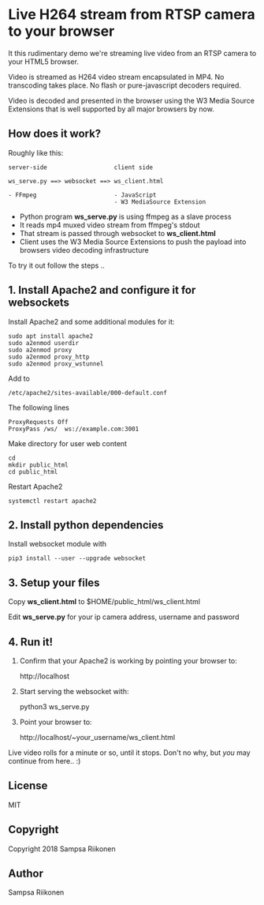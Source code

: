 
# Live H264 stream from RTSP camera to your browser

It this rudimentary demo we're streaming live video from an RTSP camera to your HTML5 browser.

Video is streamed as H264 video stream encapsulated in MP4.  No transcoding takes place.  No flash or pure-javascript decoders required.

Video is decoded and presented in the browser using the W3 Media Source Extensions that is well supported by all major browsers by now.

## How does it work?

Roughly like this:

    server-side                   client side
    
    ws_serve.py ==> websocket ==> ws_client.html
    
    - FFmpeg                      - JavaScript
                                  - W3 MediaSource Extension

- Python program **ws_serve.py** is using ffmpeg as a slave process 
- It reads mp4 muxed video stream from ffmpeg's stdout
- That stream is passed through websocket to **ws_client.html**
- Client uses the W3 Media Source Extensions to push the payload into browsers video decoding infrastructure

To try it out follow the steps ..

## 1. Install Apache2 and configure it for websockets

Install Apache2 and some additional modules for it:

    sudo apt install apache2
    sudo a2enmod userdir
    sudo a2enmod proxy
    sudo a2enmod proxy_http
    sudo a2enmod proxy_wstunnel
    
Add to


    /etc/apache2/sites-available/000-default.conf
    
The following lines
    
    ProxyRequests Off 
    ProxyPass /ws/  ws://example.com:3001

Make directory for user web content
    
    cd
    mkdir public_html
    cd public_html 

Restart Apache2
    
    systemctl restart apache2
    
    
## 2. Install python dependencies

Install websocket module with

    pip3 install --user --upgrade websocket
    
## 3. Setup your files

Copy **ws_client.html** to $HOME/public_html/ws_client.html

Edit **ws_serve.py** for your ip camera address, username and password


## 4. Run it!

1. Confirm that your Apache2 is working by pointing your browser to:

    http://localhost
    
2. Start serving the websocket with:

    python3 ws_serve.py
    
3. Point your browser to:

    http://localhost/~your_username/ws_client.html


Live video rolls for a minute or so, until it stops.  Don't no why, but *you* may continue from here.. :)

## License 

MIT

## Copyright

Copyright 2018 Sampsa Riikonen

## Author

Sampsa Riikonen

